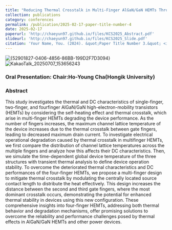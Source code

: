 ```yaml
---
title: "Reducing Thermal Crosstalk in Multi-Finger AlGaN/GaN HEMTs Through Central Source Length Modulation"
collection: publications
category: conferences
permalink: /publication/2025-02-17-paper-title-number-4
date: 2025-02-17
paperurl: 'http://chaeyun97.github.io/files/KCS2025_Abstract.pdf'
slideurl: 'http://chaeyun97.github.io/files/KCS2025_Slide.pdf'
citation: 'Your Name, You. (2024). &quot;Paper Title Number 3.&quot; <i>GitHub Journal of Bugs</i>. 1(3).'
---
```



![{52901827-0406-4856-86BB-199D2F7D3094}](https://github.com/user-attachments/assets/e236ad31-6051-4cbc-895d-50d2788d6181)
![KakaoTalk_20250707_153656243](https://github.com/user-attachments/assets/0276b9a6-64ed-4e6e-ac54-18d2120ebfb6)
### Oral Presentation: Chair:Ho-Young Cha(Hongik University)
### Abstract
<div class="justify-text">
This study investigates the thermal and DC characteristics of single-finger, two-finger, and fourfinger AlGaN/GaN high-electron-mobility transistors (HEMTs) by considering the self-heating
effect and thermal crosstalk, which arise in multi-finger HEMTs degrading the device performance.
As the number of fingers increases, the maximum channel lattice temperature of the device
increases due to the thermal crosstalk between gate fingers, leading to decreased maximum drain
current. To investigate electrical operational degradation caused by thermal crosstalk in multifinger HEMTs, we first compare the distribution of channel lattice temperatures across the multiple
fingers and analyze how this affects their DC characteristics. Then, we simulate the time-dependent
global device temperature of the three structures with transient thermal analysis to define device
operation stability. To overcome the deteriorated thermal characteristics and DC performances of
the four-finger HEMTs, we propose a multi-finger design to mitigate thermal crosstalk by
modulating the centrally located source contact length to distribute the heat effectively. This design
increases the distance between the second and third gate fingers, where the most dominant
crosstalk occurs, demonstrating the potential for enhanced thermal stability in devices using this
new configuration. These comprehensive insights into four-finger HEMTs, addressing both
thermal behavior and degradation mechanisms, offer promising solutions to overcome the
reliability and performance challenges posed by thermal effects in AlGaN/GaN HEMTs and other
power devices.

</div>
 
